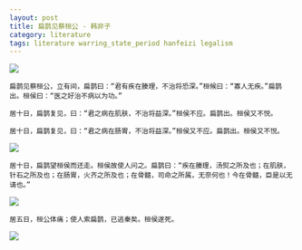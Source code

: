 ```yaml
---
layout: post
title: 扁鹊见蔡桓公 - 韩非子
category: literature
tags: literature warring_state_period hanfeizi legalism
---
```

![](https://cdn.kelu.org/blog/tags/literature.jpg)

    扁鹊见蔡桓公，立有间，扁鹊曰：“君有疾在腠理，不治将恐深。”桓候曰：“寡人无疾。”扁鹊出。桓侯曰：“医之好治不病以为功。”

    居十日，扁鹊复见，曰：“君之病在肌肤，不治将益深。”桓侯不应。扁鹊出。桓侯又不悦。

    居十日，扁鹊复见，曰：“君之病在肠胃，不治将益深。”桓侯又不应。扁鹊出。桓侯又不悦。
![](https://cdn.kelu.org/blog/2017/02/bianque/1.jpg)

    居十日，扁鹊望桓侯而还走。桓侯故使人问之。扁鹊曰：“疾在腠理，汤熨之所及也；在肌肤，针石之所及也；在肠胃，火齐之所及也；在骨髓，司命之所属，无奈何也！今在骨髓，臣是以无请也。” 
![](https://cdn.kelu.org/blog/2017/02/bianque/2.jpg)

    居五日，桓公体痛；使人索扁鹊，已逃秦矣。桓侯遂死。 
![](https://cdn.kelu.org/blog/2017/02/bianque/3.jpg)
